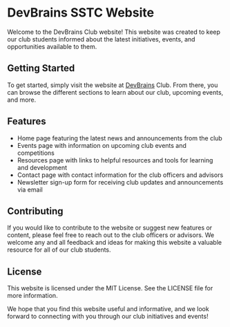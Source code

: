 # DevBrains SSTC Website
Welcome to the DevBrains Club website! This website was created to keep our club students informed about the latest initiatives, events, and opportunities available to them.

## Getting Started
To get started, simply visit the website at [DevBrains](http://devbrains-sstc.netlify.app) Club. From there, you can browse the different sections to learn about our club, upcoming events, and more.

## Features

- Home page featuring the latest news and announcements from the club
- Events page with information on upcoming club events and competitions
- Resources page with links to helpful resources and tools for learning and development
- Contact page with contact information for the club officers and advisors
- Newsletter sign-up form for receiving club updates and announcements via email

## Contributing
If you would like to contribute to the website or suggest new features or content, please feel free to reach out to the club officers or advisors. We welcome any and all feedback and ideas for making this website a valuable resource for all of our club students.

## License
This website is licensed under the MIT License. See the LICENSE file for more information.

We hope that you find this website useful and informative, and we look forward to connecting with you through our club initiatives and events!
